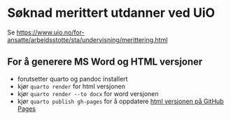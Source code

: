 # Søknad merittert utdanner ved UiO

Se https://www.uio.no/for-ansatte/arbeidsstotte/sta/undervisning/merittering.html

## For å generere MS Word og HTML versjoner

* forutsetter quarto og pandoc installert
* kjør `quarto render` for html versjonen
* kjør `quarto render --to docx` for word versjonen
* kjør `quarto publish gh-pages` for å oppdatere [html versjonen på GitHub Pages](https://lexnederbragt.github.io/soeknad_merittering/)